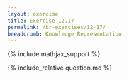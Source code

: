 ```yaml
---
layout: exercise
title: Exercise 12.17
permalink: /kr-exercises/12-17/
breadcrumb: Knowledge Representation
---
```


{% include mathjax_support %}

<div><i class="arrow-up" data-chapter="kr-exercises" data-exercise="ex_17" data-rating="0"></i></div>
{% include_relative question.md %}
